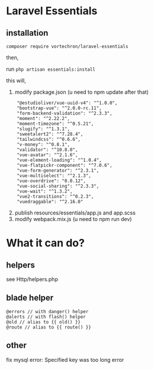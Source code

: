 # Laravel Essentials

## installation

``` composer require vortechron/laravel-essentials ```

then,

run ``` php artisan essentials:install ```

this will,
1. modify package.json (u need to npm update after that)
```
    "@estudioliver/vue-uuid-v4": "^1.0.0",
    "bootstrap-vue": "^2.0.0-rc.11",
    "form-backend-validation": "^2.3.3",
    "moment": "^2.22.2",
    "moment-timezone": "^0.5.21",
    "slugify": "^1.3.1",
    "sweetalert2": "^7.28.4",
    "tailwindcss": "^0.6.6",
    "v-money": "^0.8.1",
    "validator": "^10.8.0",
    "vue-avatar": "^2.1.6",
    "vue-element-loading": "^1.0.4",
    "vue-flatpickr-component": "^7.0.6",
    "vue-form-generator": "^2.3.1",
    "vue-multiselect": "^2.1.3",
    "vue-overdrive": "0.0.12",
    "vue-social-sharing": "^2.3.3",
    "vue-wait": "^1.3.2",
    "vue2-transitions": "^0.2.3",
    "vuedraggable": "^2.16.0"
```
2. publish resources/essentials/app.js and app.scss
3. modify webpack.mix.js (u need to npm run dev)


# What it can do?

## helpers

see Http/helpers.php

## blade helper

```
@errors // with danger() helper
@alerts // with flash() helper
@old // alias to {{ old() }}
@route // alias to {{ route() }}
```

## other

fix mysql error: Specified key was too long error
